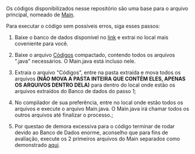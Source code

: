 Os códigos disponibilizados nesse repositório são uma base para o arquivo principal, nomeado de [Main](Arquivos/Main.java).

Para executar o código sem possíveis erros, siga esses passos:

1. Baixe o banco de dados disponível no [link](https://www.kaggle.com/datasets/datasnaek/youtube-new/download?datasetVersionNumber=115) e extrai no local mais coveniente para você.

2. Baixe o arquivo [Códigos](Arquivos/Códigos.rar) compactado, contendo todos os arquivos ".java" necessários. O Main.java está incluso nele.

3. Extraia o arquivo "Códigos", entre na pasta extraída e mova todos os arquivos **(NÃO MOVA A PASTA INTEIRA QUE CONTÉM ELES, APENAS OS ARQUIVOS DENTRO DELA)**
para dentro do local onde estão os arquivos extraídos do Banco de dados do passo 1;

4. No compilador de sua preferência, entre no local onde estão todos os arquivos e execute o arquivo Main.java. O Main.java irá chamar todos os outros arquivos até finalizar o processo.;

5. Por questao de demora excessiva para o código terminar de rodar devido ao Banco de Dados enorme, aconselho que para fins de avaliação, execute os 2 primeiros arquivos do Main separados como demonstrado [aqui](Arquivos/Exemplo.java).

